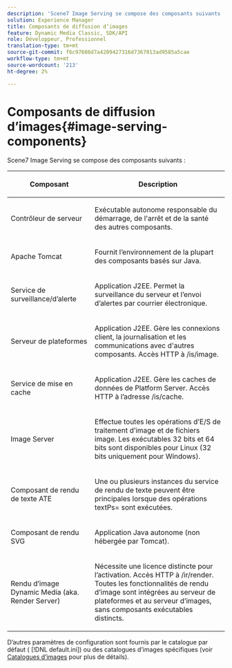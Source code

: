 ```yaml
---
description: 'Scene7 Image Serving se compose des composants suivants : '
solution: Experience Manager
title: Composants de diffusion d’images
feature: Dynamic Media Classic, SDK/API
role: Développeur, Professionnel
translation-type: tm+mt
source-git-commit: f6c97606d7a4209427316d7367013ad9585a5cae
workflow-type: tm+mt
source-wordcount: '213'
ht-degree: 2%

---
```



# Composants de diffusion d’images{#image-serving-components}

Scene7 Image Serving se compose des composants suivants :

<table id="table_534AF33FE5C4453EACAE0DF35E8E3B63"> 
 <thead> 
  <tr> 
   <th colname="col1" class="entry"> <p>Composant </p> </th> 
   <th colname="col2" class="entry"> <p>Description </p> </th> 
  </tr>
 </thead>
 <tbody> 
  <tr> 
   <td colname="col1"> <p>Contrôleur de serveur </p> </td> 
   <td colname="col2"> <p>Exécutable autonome responsable du démarrage, de l'arrêt et de la santé des autres composants. </p> </td> 
  </tr> 
  <tr> 
   <td colname="col1"> <p>Apache Tomcat </p> </td> 
   <td colname="col2"> <p>Fournit l’environnement de la plupart des composants basés sur Java. </p> </td> 
  </tr> 
  <tr> 
   <td colname="col1"> <p>Service de surveillance/d’alerte </p> </td> 
   <td colname="col2"> <p>Application J2EE. Permet la surveillance du serveur et l’envoi d’alertes par courrier électronique. </p> </td> 
  </tr> 
  <tr> 
   <td colname="col1"> <p>Serveur de plateformes </p> </td> 
   <td colname="col2"> <p>Application J2EE. Gère les connexions client, la journalisation et les communications avec d'autres composants. Accès HTTP à <span class="filepath"> /is/image</span>. </p> </td> 
  </tr> 
  <tr> 
   <td colname="col1"> <p>Service de mise en cache </p> </td> 
   <td colname="col2"> <p>Application J2EE. Gère les caches de données de Platform Server. Accès HTTP à l’adresse /is/cache. </p> </td> 
  </tr> 
  <tr> 
   <td colname="col1"> <p>Image Server </p> </td> 
   <td colname="col2"> <p>Effectue toutes les opérations d’E/S de traitement d’image et de fichiers image. Les exécutables 32 bits et 64 bits sont disponibles pour Linux (32 bits uniquement pour Windows). </p> </td> 
  </tr> 
  <tr> 
   <td colname="col1"> <p>Composant de rendu de texte ATE </p> </td> 
   <td colname="col2"> <p>Une ou plusieurs instances du service de rendu de texte peuvent être principales lorsque des opérations <span class="codeph"> textPs=</span> sont exécutées. </p> </td> 
  </tr> 
  <tr> 
   <td colname="col1"> <p>Composant de rendu SVG </p> </td> 
   <td colname="col2"> <p>Application Java autonome (non hébergée par Tomcat). </p> </td> 
  </tr> 
  <tr> 
   <td colname="col1"> <p>Rendu d’image Dynamic Media (aka. Render Server) </p> </td> 
   <td colname="col2"> <p>Nécessite une licence distincte pour l’activation. Accès HTTP à <span class="filepath"> /ir/render</span>. Toutes les fonctionnalités de rendu d’image sont intégrées au serveur de plateformes et au serveur d’images, sans composants exécutables distincts. </p> </td> 
  </tr> 
 </tbody> 
</table>

D’autres paramètres de configuration sont fournis par le catalogue par défaut ( [!DNL default.ini]) ou des catalogues d’images spécifiques (voir [Catalogues d’images](../../is-api/image-catalog/image-serving-api-ref/c-image-catalog-reference/c-overview/c-overview.md#concept-9ce2b6a133de45f783e95cabc5810ac3) pour plus de détails).

